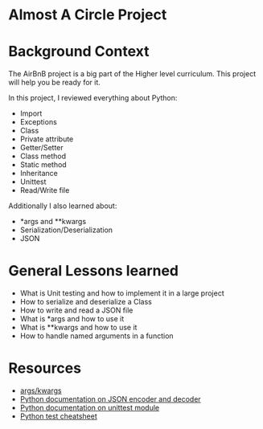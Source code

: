 # Almost A Circle Project
# Background Context
The AirBnB project is a big part of the Higher level curriculum. This project will help you be ready for it.

In this project, I reviewed everything about Python:
* Import
* Exceptions
* Class
* Private attribute
* Getter/Setter
* Class method
* Static method
* Inheritance
* Unittest
* Read/Write file

Additionally I also learned about:
* *args and **kwargs
* Serialization/Deserialization
* JSON
# General Lessons learned
* What is Unit testing and how to implement it in a large project
* How to serialize and deserialize a Class
* How to write and read a JSON file
* What is *args and how to use it
* What is **kwargs and how to use it
* How to handle named arguments in a function
# Resources
* [args/kwargs](https://yasoob.me/2013/08/04/args-and-kwargs-in-python-explained/)
* [Python documentation on JSON encoder and decoder](https://docs.python.org/3/library/json.html)
* [Python documentation on unittest module](https://docs.python.org/3.4/library/unittest.html#module-unittest)
* [Python test cheatsheet](https://www.pythonsheets.com/notes/python-tests.html)
